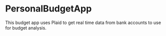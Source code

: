 # PersonalBudgetApp
This budget app uses Plaid to get real time data from bank accounts to use for budget analysis.
